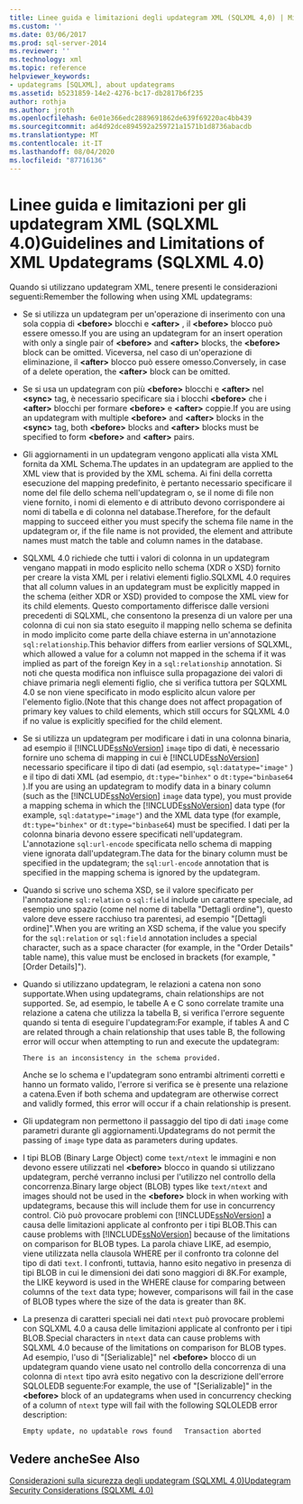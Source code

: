 ```yaml
---
title: Linee guida e limitazioni degli updategram XML (SQLXML 4,0) | Microsoft Docs
ms.custom: ''
ms.date: 03/06/2017
ms.prod: sql-server-2014
ms.reviewer: ''
ms.technology: xml
ms.topic: reference
helpviewer_keywords:
- updategrams [SQLXML], about updategrams
ms.assetid: b5231859-14e2-4276-bc17-db2817b6f235
author: rothja
ms.author: jroth
ms.openlocfilehash: 6e01e366edc2889691862de639f69220ac4bb439
ms.sourcegitcommit: ad4d92dce894592a259721a1571b1d8736abacdb
ms.translationtype: MT
ms.contentlocale: it-IT
ms.lasthandoff: 08/04/2020
ms.locfileid: "87716136"
---
```

# <a name="guidelines-and-limitations-of-xml-updategrams-sqlxml-40"></a><span data-ttu-id="00700-102">Linee guida e limitazioni per gli updategram XML (SQLXML 4.0)</span><span class="sxs-lookup"><span data-stu-id="00700-102">Guidelines and Limitations of XML Updategrams (SQLXML 4.0)</span></span>
  <span data-ttu-id="00700-103">Quando si utilizzano updategram XML, tenere presenti le considerazioni seguenti:</span><span class="sxs-lookup"><span data-stu-id="00700-103">Remember the following when using XML updategrams:</span></span>  
  
-   <span data-ttu-id="00700-104">Se si utilizza un updategram per un'operazione di inserimento con una sola coppia di **\<before>** blocchi e **\<after>** , il **\<before>** blocco può essere omesso.</span><span class="sxs-lookup"><span data-stu-id="00700-104">If you are using an updategram for an insert operation with only a single pair of **\<before>** and **\<after>** blocks, the **\<before>** block can be omitted.</span></span> <span data-ttu-id="00700-105">Viceversa, nel caso di un'operazione di eliminazione, il **\<after>** blocco può essere omesso.</span><span class="sxs-lookup"><span data-stu-id="00700-105">Conversely, in case of a delete operation, the **\<after>** block can be omitted.</span></span>  
  
-   <span data-ttu-id="00700-106">Se si usa un updategram con più **\<before>** blocchi e **\<after>** nel **\<sync>** tag, è necessario specificare sia i blocchi **\<before>** che i **\<after>** blocchi per formare **\<before>** e **\<after>** coppie.</span><span class="sxs-lookup"><span data-stu-id="00700-106">If you are using an updategram with multiple **\<before>** and **\<after>** blocks in the **\<sync>** tag, both **\<before>** blocks and **\<after>** blocks must be specified to form **\<before>** and **\<after>** pairs.</span></span>  
  
-   <span data-ttu-id="00700-107">Gli aggiornamenti in un updategram vengono applicati alla vista XML fornita da XML Schema.</span><span class="sxs-lookup"><span data-stu-id="00700-107">The updates in an updategram are applied to the XML view that is provided by the XML schema.</span></span> <span data-ttu-id="00700-108">Ai fini della corretta esecuzione del mapping predefinito, è pertanto necessario specificare il nome del file dello schema nell'updategram o, se il nome di file non viene fornito, i nomi di elemento e di attributo devono corrispondere ai nomi di tabella e di colonna nel database.</span><span class="sxs-lookup"><span data-stu-id="00700-108">Therefore, for the default mapping to succeed either you must specify the schema file name in the updategram or, if the file name is not provided, the element and attribute names must match the table and column names in the database.</span></span>  
  
-   <span data-ttu-id="00700-109">SQLXML 4.0 richiede che tutti i valori di colonna in un updategram vengano mappati in modo esplicito nello schema (XDR o XSD) fornito per creare la vista XML per i relativi elementi figlio.</span><span class="sxs-lookup"><span data-stu-id="00700-109">SQLXML 4.0 requires that all column values in an updategram must be explicitly mapped in the schema (either XDR or XSD) provided to compose the XML view for its child elements.</span></span> <span data-ttu-id="00700-110">Questo comportamento differisce dalle versioni precedenti di SQLXML, che consentono la presenza di un valore per una colonna di cui non sia stato eseguito il mapping nello schema se definita in modo implicito come parte della chiave esterna in un'annotazione `sql:relationship`.</span><span class="sxs-lookup"><span data-stu-id="00700-110">This behavior differs from earlier versions of SQLXML, which allowed a value for a column not mapped in the schema if it was implied as part of the foreign Key in a `sql:relationship` annotation.</span></span> <span data-ttu-id="00700-111">Si noti che questa modifica non influisce sulla propagazione dei valori di chiave primaria negli elementi figlio, che si verifica tuttora per SQLXML 4.0 se non viene specificato in modo esplicito alcun valore per l'elemento figlio.</span><span class="sxs-lookup"><span data-stu-id="00700-111">(Note that this change does not affect propagation of primary key values to child elements, which still occurs for SQLXML 4.0 if no value is explicitly specified for the child element.</span></span>  
  
-   <span data-ttu-id="00700-112">Se si utilizza un updategram per modificare i dati in una colonna binaria, ad esempio il [!INCLUDE[ssNoVersion](../../../includes/ssnoversion-md.md)] `image` tipo di dati, è necessario fornire uno schema di mapping in cui è [!INCLUDE[ssNoVersion](../../../includes/ssnoversion-md.md)] necessario specificare il tipo di dati (ad esempio, `sql:datatype="image"` ) e il tipo di dati XML (ad esempio, `dt:type="binhex"` o `dt:type="binbase64` ).</span><span class="sxs-lookup"><span data-stu-id="00700-112">If you are using an updategram to modify data in a binary column (such as the [!INCLUDE[ssNoVersion](../../../includes/ssnoversion-md.md)] `image` data type), you must provide a mapping schema in which the [!INCLUDE[ssNoVersion](../../../includes/ssnoversion-md.md)] data type (for example, `sql:datatype="image"`) and the XML data type (for example, `dt:type="binhex"` or `dt:type="binbase64`) must be specified.</span></span> <span data-ttu-id="00700-113">I dati per la colonna binaria devono essere specificati nell'updategram. L'annotazione `sql:url-encode` specificata nello schema di mapping viene ignorata dall'updategram.</span><span class="sxs-lookup"><span data-stu-id="00700-113">The data for the binary column must be specified in the updategram; the `sql:url-encode` annotation that is specified in the mapping schema is ignored by the updategram.</span></span>  
  
-   <span data-ttu-id="00700-114">Quando si scrive uno schema XSD, se il valore specificato per l'annotazione `sql:relation` o `sql:field` include un carattere speciale, ad esempio uno spazio (come nel nome di tabella "Dettagli ordine"), questo valore deve essere racchiuso tra parentesi, ad esempio "[Dettagli ordine]".</span><span class="sxs-lookup"><span data-stu-id="00700-114">When you are writing an XSD schema, if the value you specify for the `sql:relation` or `sql:field` annotation includes a special character, such as a space character (for example, in the "Order Details" table name), this value must be enclosed in brackets (for example, "[Order Details]").</span></span>  
  
-   <span data-ttu-id="00700-115">Quando si utilizzano updategram, le relazioni a catena non sono supportate.</span><span class="sxs-lookup"><span data-stu-id="00700-115">When using updategrams, chain relationships are not supported.</span></span> <span data-ttu-id="00700-116">Se, ad esempio, le tabelle A e C sono correlate tramite una relazione a catena che utilizza la tabella B, si verifica l'errore seguente quando si tenta di eseguire l'updategram:</span><span class="sxs-lookup"><span data-stu-id="00700-116">For example, if tables A and C are related through a chain relationship that uses table B, the following error will occur when attempting to run and execute the updategram:</span></span>  
  
    ```  
    There is an inconsistency in the schema provided.  
    ```  
  
     <span data-ttu-id="00700-117">Anche se lo schema e l'updategram sono entrambi altrimenti corretti e hanno un formato valido, l'errore si verifica se è presente una relazione a catena.</span><span class="sxs-lookup"><span data-stu-id="00700-117">Even if both schema and updategram are otherwise correct and validly formed, this error will occur if a chain relationship is present.</span></span>  
  
-   <span data-ttu-id="00700-118">Gli updategram non permettono il passaggio del tipo di dati `image` come parametri durante gli aggiornamenti.</span><span class="sxs-lookup"><span data-stu-id="00700-118">Updategrams do not permit the passing of `image` type data as parameters during updates.</span></span>  
  
-   <span data-ttu-id="00700-119">I tipi BLOB (Binary Large Object) come `text/ntext` le immagini e non devono essere utilizzati nel **\<before>** blocco in quando si utilizzano updategram, perché verranno inclusi per l'utilizzo nel controllo della concorrenza.</span><span class="sxs-lookup"><span data-stu-id="00700-119">Binary large object (BLOB) types like `text/ntext` and images should not be used in the **\<before>** block in when working with updategrams, because this will include them for use in concurrency control.</span></span> <span data-ttu-id="00700-120">Ciò può provocare problemi con [!INCLUDE[ssNoVersion](../../../includes/ssnoversion-md.md)] a causa delle limitazioni applicate al confronto per i tipi BLOB.</span><span class="sxs-lookup"><span data-stu-id="00700-120">This can cause problems with [!INCLUDE[ssNoVersion](../../../includes/ssnoversion-md.md)] because of the limitations on comparison for BLOB types.</span></span> <span data-ttu-id="00700-121">La parola chiave LIKE, ad esempio, viene utilizzata nella clausola WHERE per il confronto tra colonne del tipo di dati `text`. I confronti, tuttavia, hanno esito negativo in presenza di tipi BLOB in cui le dimensioni dei dati sono maggiori di 8K.</span><span class="sxs-lookup"><span data-stu-id="00700-121">For example, the LIKE keyword is used in the WHERE clause for comparing between columns of the `text` data type; however, comparisons will fail in the case of BLOB types where the size of the data is greater than 8K.</span></span>  
  
-   <span data-ttu-id="00700-122">La presenza di caratteri speciali nei dati `ntext` può provocare problemi con SQLXML 4.0 a causa delle limitazioni applicate al confronto per i tipi BLOB.</span><span class="sxs-lookup"><span data-stu-id="00700-122">Special characters in `ntext` data can cause problems with SQLXML 4.0 because of the limitations on comparison for BLOB types.</span></span> <span data-ttu-id="00700-123">Ad esempio, l'uso di "[Serializable]" nel **\<before>** blocco di un updategram quando viene usato nel controllo della concorrenza di una colonna di `ntext` tipo avrà esito negativo con la descrizione dell'errore SQLOLEDB seguente:</span><span class="sxs-lookup"><span data-stu-id="00700-123">For example, the use of "[Serializable]" in the **\<before>** block of an updategrams when used in concurrency checking of a column of `ntext` type will fail with the following SQLOLEDB error description:</span></span>  
  
    ```  
    Empty update, no updatable rows found   Transaction aborted  
    ```  
  
## <a name="see-also"></a><span data-ttu-id="00700-124">Vedere anche</span><span class="sxs-lookup"><span data-stu-id="00700-124">See Also</span></span>  
 [<span data-ttu-id="00700-125">Considerazioni sulla sicurezza degli updategram &#40;SQLXML 4,0&#41;</span><span class="sxs-lookup"><span data-stu-id="00700-125">Updategram Security Considerations &#40;SQLXML 4.0&#41;</span></span>](../security/updategram-security-considerations-sqlxml-4-0.md)  
  
  
